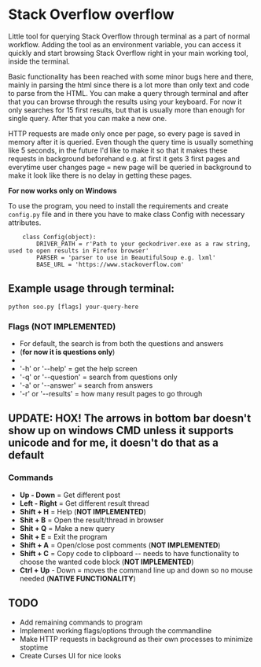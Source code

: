 # Stack Overflow overflow

Little tool for querying Stack Overflow through terminal as a part of normal workflow. Adding the tool as an environment variable, you can access it quickly and start browsing Stack Overflow right in your main working tool, inside the terminal.

Basic functionality has been reached with some minor bugs here and there, mainly in parsing the html since there is a lot more than only text and code to parse from the HTML. You can make a query through terminal and after that you can browse through the results using your keyboard. For now it only searches for 15 first results, but that is usually more than enough for single query. After that you can make a new one.

HTTP requests are made only once per page, so every page is saved in memory after it is queried. Even though the query time is usually something like 5 seconds, in the future I'd like to make it so that it makes these requests in background beforehand e.g. at first it gets 3 first pages and everytime user changes page = new page will be queried in background to make it look like there is no delay in getting these pages.


__For now works only on Windows__

To use the program, you need to install the requirements and create `config.py` file and in there you have to make class Config with necessary attributes.

``` 
    class Config(object):
        DRIVER_PATH = r'Path to your geckodriver.exe as a raw string, used to open results in Firefox browser'
        PARSER = 'parser to use in BeautifulSoup e.g. lxml'
        BASE_URL = 'https://www.stackoverflow.com'
```


## Example usage through terminal:
```python soo.py [flags] your-query-here```


### Flags (__NOT IMPLEMENTED__)
* For default, the search is from both the questions and answers 
* (__for now it is questions only__)
*
* '-h' or '--help'     = get the help screen
* '-q' or '--question' = search from questions only
* '-a' or '--answer'   = search from answers
* '-r' or '--results'  = how many result pages to go through


## __UPDATE: HOX! The arrows in bottom bar doesn't show up on windows CMD unless it supports unicode and for me, it doesn't do that as a default__


### Commands
* __Up - Down__ = Get different post
* __Left - Right__ = Get different result thread
* __Shift + H__ = Help (__NOT IMPLEMENTED__)
* __Shit + B__ = Open the result/thread in browser
* __Shit + Q__ = Make a new query
* __Shit + E__ = Exit the program
* __Shift + A__ = Open/close post comments (__NOT IMPLEMENTED__)
* __Shift + C__ = Copy code to clipboard -- needs to have functionality to choose the wanted code block (__NOT IMPLEMENTED__)
* __Ctrl + Up__ - Down = moves the command line up and down so no mouse needed (__NATIVE FUNCTIONALITY__)


## TODO
* Add remaining commands to program
* Implement working flags/options through the commandline
* Make HTTP requests in background as their own processes to minimize stoptime
* Create Curses UI for nice looks